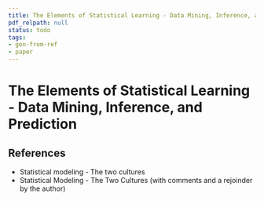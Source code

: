 ```yaml
---
title: The Elements of Statistical Learning - Data Mining, Inference, and Prediction
pdf_relpath: null
status: todo
tags:
- gen-from-ref
- paper
---
```


# The Elements of Statistical Learning - Data Mining, Inference, and Prediction

## References

- Statistical modeling - The two cultures
- Statistical Modeling - The Two Cultures (with comments and a rejoinder by the author)

